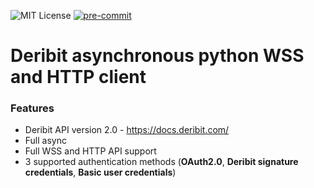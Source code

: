 ![MIT License](https://img.shields.io/github/license/andrews-lerk/aio-deribit)
[![pre-commit](https://img.shields.io/badge/pre--commit-enabled-brightgreen?logo=pre-commit)](https://github.com/pre-commit/pre-commit)


# Deribit asynchronous python WSS and HTTP client

### Features

- Deribit API version 2.0 -  https://docs.deribit.com/
- Full async
- Full WSS and HTTP API support
- 3 supported authentication methods (**OAuth2.0**, **Deribit signature credentials**, **Basic user credentials**)
